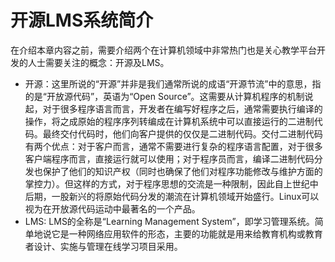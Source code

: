 # 开源LMS系统简介

在介绍本章内容之前，需要介绍两个在计算机领域中非常热门也是关心教学平台开发的人士需要关注的概念：开源及LMS。

* 开源：这里所说的“开源”并非是我们通常所说的成语“开源节流”中的意思，指的是“开放源代码”，英语为“Open Source”。这需要从计算机程序的机制说起，对于很多程序语言而言，开发者在编写好程序之后，通常需要执行编译的操作，将之成原始的程序序列转编成在计算机系统中可以直接运行的二进制代码。最终交付代码时，他们向客户提供的仅仅是二进制代码。交付二进制代码有两个优点：对于客户而言，通常不需要进行复杂的程序语言配置，对于很多客户端程序而言，直接运行就可以使用；对于程序员而言，编译二进制代码分发也保护了他们的知识产权（同时也确保了他们对程序功能修改与维护方面的掌控力）。但这样的方式，对于程序思想的交流是一种限制，因此自上世纪中后期，一股新兴的将原始代码分发的潮流在计算机领域开始盛行。Linux可以视为在开放源代码运动中最著名的一个产品。
* LMS: LMS的全称是“Learning Management System”，即学习管理系统。简单地说它是一种网络应用软件的形态，主要的功能就是用来给教育机构或教育者设计、实施与管理在线学习项目采用。
